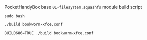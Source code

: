 PocketHandyBox base `01-filesystem.squashfs` module build script

`sudo bash`

`./build bookworm-xfce.conf`

`BUILD686=TRUE ./build bookworm-xfce.conf`
